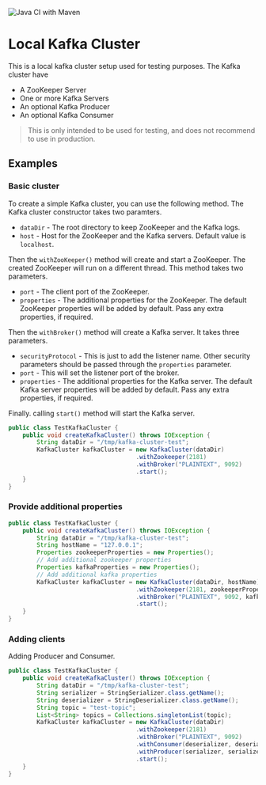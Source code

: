 ![Java CI with Maven](https://github.com/ThisaruGuruge/local-kafka-cluster/workflows/Java%20CI%20with%20Maven/badge.svg)
# Local Kafka Cluster
This is a local kafka cluster setup used for testing purposes.
The Kafka cluster have
- A ZooKeeper Server
- One or more Kafka Servers
- An optional Kafka Producer
- An optional Kafka Consumer

> This is only intended to be used for testing, and does not recommend to use in production.

## Examples

### Basic cluster
To create a simple Kafka cluster, you can use the following method. The Kafka cluster constructor takes two paramters. 
- `dataDir` - The root directory to keep ZooKeeper and the Kafka logs.
- `host` - Host for the ZooKeeper and the Kafka servers. Default value is `localhost`.

Then the `withZooKeeper()` method will create and start a ZooKeeper. The created ZooKeeper will run on a different
 thread. This method takes two parameters.
 - `port` - The client port of the ZooKeeper.
 - `properties` - The additional properties for the ZooKeeper. The default ZooKeeper properties will be added by
  default. Pass any extra properties, if required.
  
  Then the `withBroker()`  method will create a Kafka server. It takes three parameters.
  - `securityProtocol` - This is just to add the listener name. Other security parameters should be passed through
   the `properties` parameter.
   - `port` -  This will set the listener port of the broker.
   - `properties` - The additional properties for the Kafka server. The default Kafka server properties will be added by
                      default. Pass any extra properties, if required.
   
   Finally. calling `start()` method will start the Kafka server.                   
```java
public class TestKafkaCluster {
    public void createKafkaCluster() throws IOException {
        String dataDir = "/tmp/kafka-cluster-test";
        KafkaCluster kafkaCluster = new KafkaCluster(dataDir)
                                    .withZookeeper(2181)
                                    .withBroker("PLAINTEXT", 9092)
                                    .start();
    }
}
```

### Provide additional properties
```java
public class TestKafkaCluster {
    public void createKafkaCluster() throws IOException {
        String dataDir = "/tmp/kafka-cluster-test";
        String hostName = "127.0.0.1";
        Properties zookeeperProperties = new Properties();
        // Add additional zookeeper properties
        Properties kafkaProperties = new Properties();
        // Add additional kafka properties
        KafkaCluster kafkaCluster = new KafkaCluster(dataDir, hostName)
                                    .withZookeeper(2181, zookeeperProperties)
                                    .withBroker("PLAINTEXT", 9092, kafkaProperties)
                                    .start();
    }
}
```

### Adding clients

Adding Producer and Consumer.
```java
public class TestKafkaCluster {
    public void createKafkaCluster() throws IOException {
        String dataDir = "/tmp/kafka-cluster-test";
        String serializer = StringSerializer.class.getName();
        String deserializer = StringDeserializer.class.getName();
        String topic = "test-topic";
        List<String> topics = Collections.singletonList(topic);
        KafkaCluster kafkaCluster = new KafkaCluster(dataDir)
                                    .withZookeeper(2181)
                                    .withBroker("PLAINTEXT", 9092)
                                    .withConsumer(deserializer, deserializer, "consumer-group", topics)
                                    .withProducer(serializer, serializer)
                                    .start();
    }
}
```
